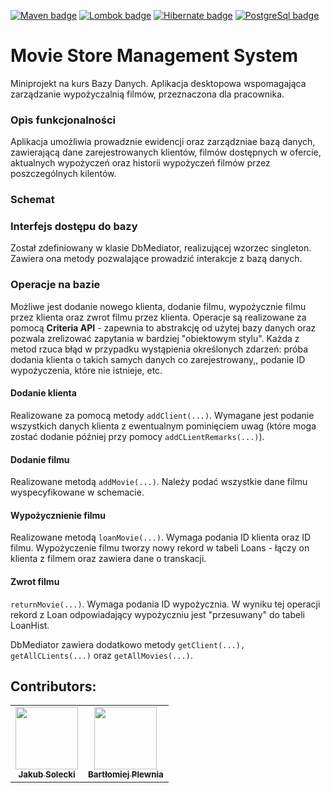 [![Maven badge](https://img.shields.io/badge/Maven-4.0.0-red)](https://maven.apache.org)
[![Lombok badge](https://img.shields.io/badge/Project_Lombok-1.18.12-green)](https://mvnrepository.com/artifact/org.projectlombok/lombok)
[![Hibernate badge](https://img.shields.io/badge/Hibernate-5.4.11-yellow)](https://mvnrepository.com/artifact/org.hibernate/hibernate-core)
[![PostgreSql badge](https://img.shields.io/badge/PostgreSQL-42.2.12-%2346A9EE)](https://mvnrepository.com/artifact/org.postgresql/postgresql)


# Movie Store Management System

Miniprojekt na kurs Bazy Danych. 
Aplikacja desktopowa wspomagająca zarządzanie wypożyczalnią filmów, przeznaczona dla pracownika.  

### Opis funkcjonalności

Aplikacja umożliwia prowadznie ewidencji oraz zarządzniae bazą danych, zawierającą dane zarejestrowanych klientów, filmów dostępnych w ofercie, aktualnych wypożyczeń oraz historii wypożyczeń filmów przez poszczególnych kilentów.

### Schemat



### Interfejs dostępu do bazy

Został zdefiniowany w klasie DbMediator, realizującej wzorzec singleton. Zawiera ona metody pozwalające prowadzić interakcje z bazą danych.

### Operacje na bazie

Możliwe jest dodanie nowego klienta, dodanie filmu, wypożycznie filmu przez klienta oraz zwrot filmu przez klienta. Operacje są realizowane za pomocą __Criteria API__ - zapewnia to abstrakcję od użytej bazy danych oraz pozwala zrelizować zapytania w bardziej "obiektowym stylu". Każda z metod rzuca błąd w przypadku wystąpienia określonych zdarzeń: próba dodania klienta o takich samych danych co zarejestrowany,, podanie ID wypożyczenia, które nie istnieje, etc.

#### Dodanie klienta
Realizowane za pomocą metody ```addClient(...)```. Wymagane jest podanie wszystkich danych klienta z ewentualnym pominięciem uwag (które moga zostać dodanie później przy pomocy ```addCLientRemarks(...)```).

#### Dodanie filmu
Realizowane metodą ```addMovie(...)```. Należy podać wszystkie dane filmu wyspecyfikowane w schemacie.

#### Wypożycznienie filmu
Realizowane metodą ```loanMovie(...)```. Wymaga podania ID klienta oraz ID filmu. Wypożyczenie filmu tworzy nowy rekord w tabeli Loans - łączy on klienta z filmem oraz zawiera dane o transkacji.

#### Zwrot filmu
```returnMovie(...)```. Wymaga podania ID wypożycznia. W wyniku tej operacji rekord z Loan odpowiadający wypożyczniu jest "przesuwany" do tabeli LoanHist.


DbMediator zawiera dodatkowo metody ```getClient(...), getAllCLients(...)``` oraz ```getAllMovies(...)```.


## Contributors:
<table>
  <tr>
    <td align="center"><a href="https://github.com/jakubsolecki"><img src="https://avatars2.githubusercontent.com/u/57220835?s=460&v=4" width="100px;" alt=""/><br /><sub><b>Jakub Solecki</b></sub></a><br /></td>
    <td align="center"><a href="https://github.com/Ilargi12"><img src="https://avatars3.githubusercontent.com/u/45597301?s=460&u=0e984d3e0a187a6fb0b8a776b4754b8ceed2041c&v=4" width="100px;" alt=""/><br /><sub><b>Bartłomiej Plewnia</b></sub></a><br />
    </td>
  </tr>
</table>
